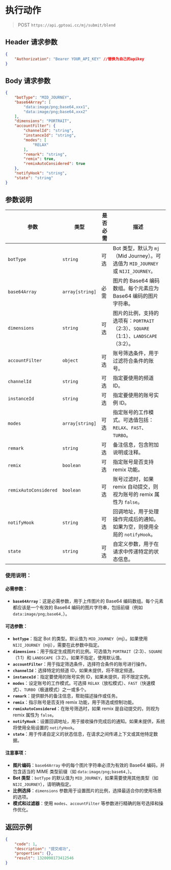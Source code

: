 # 执行动作
>POST `https://api.gptoai.cc/mj/submit/blend`

## Header 请求参数
```json
{
    "Authorization": "Bearer YOUR_API_KEY" //替换为自己的apikey
}
```
## Body 请求参数
```json
{
    "botType": "MID_JOURNEY",
    "base64Array": [
        "data:image/png;base64,xxx1",
        "data:image/png;base64,xxx2"
    ],
    "dimensions": "PORTRAIT",
    "accountFilter": {
        "channelId": "string",
        "instanceId": "string",
        "modes": [
            "RELAX"
        ],
        "remark": "string",
        "remix": true,
        "remixAutoConsidered": true
    },
    "notifyHook": "string",
    "state": "string"
}
```
## 参数说明

| 参数                   | 类型               | 是否必需 | 描述                                                                                                                                                   |
|------------------------|--------------------|----------|--------------------------------------------------------------------------------------------------------------------------------------------------------|
| `botType`              | `string`           | 可选     | Bot 类型，默认为 `mj`（Mid Journey）。可选值为 `MID_JOURNEY` 或 `NIJI_JOURNEY`。                                                                         |`MID_JOURNEY`                                                                                                                                          |
| `base64Array`          | `array[string]`    | 必需     | 图片的 Base64 编码数组。每个元素应为 Base64 编码的图片字符串。                                                                                           |
| `dimensions`           | `string`           | 可选     | 图片的比例，支持的选项有：`PORTRAIT`（2:3）、`SQUARE`（1:1）、`LANDSCAPE`（3:2）。                                                                       |
| `accountFilter`        | `object`           | 可选     | 账号筛选条件，用于过滤符合条件的账号。                                                                                                                 |
| `channelId`            | `string`           | 可选     | 指定要使用的频道 ID。                                                                                                                                    |
| `instanceId`           | `string`           | 可选     | 指定要使用的账号实例 ID。                                                                                                                               |
| `modes`                | `array[string]`    | 可选     | 指定账号的工作模式。可选值包括：`RELAX`、`FAST`、`TURBO`。                                                                                              |
| `remark`               | `string`           | 可选     | 备注信息，包含附加说明或注释。                                                                                                                         |
| `remix`                | `boolean`          | 可选     | 指定账号是否支持 remix 功能。                                                                                                                           |
| `remixAutoConsidered`  | `boolean`          | 可选     | 账号过滤时，如果 remix 自动提交，则视为账号的 remix 属性为 `false`。                                                                                     |
| `notifyHook`           | `string`           | 可选     | 回调地址，用于处理操作完成后的通知。如果为空，则使用全局的 `notifyHook`。                                                                                |
| `state`                | `string`           | 可选     | 自定义参数，用于在请求中传递特定的状态信息。                                                                                                             |

### 使用说明：

#### 必需参数：

- **`base64Array`**：这是必需参数，用于上传图片的 Base64 编码数组。每个元素都应该是一个有效的 Base64 编码的图片字符串，包括前缀（例如 `data:image/png;base64,`）。

#### 可选参数：

- **`botType`**：指定 Bot 的类型。默认值为 `MID_JOURNEY`（mj）。如果使用 `NIJI_JOURNEY`（niji），需要在此参数中指定。
- **`dimensions`**：用于指定生成图片的比例。可选值为 `PORTRAIT`（2:3）、`SQUARE`（1:1）和 `LANDSCAPE`（3:2）。如果不指定，使用默认值。
- **`accountFilter`**：用于指定筛选条件，选择符合条件的账号进行操作。
- **`channelId`**：选择特定的频道 ID，如果未提供，将不限定频道。
- **`instanceId`**：指定要使用的账号实例 ID，如果未提供，将不限定实例。
- **`modes`**：设定账号的工作模式。可选择 `RELAX`（放松模式）、`FAST`（快速模式）、`TURBO`（极速模式）之一或多个。
- **`remark`**：提供额外的备注信息，帮助描述操作或任务。
- **`remix`**：指示账号是否支持 remix 功能，用于筛选或控制功能。
- **`remixAutoConsidered`**：在账号筛选时，如果 remix 是自动提交的，则视为 remix 属性为 `false`。
- **`notifyHook`**：设置回调地址，用于接收操作完成后的通知。如果未提供，系统将使用全局设置的 `notifyHook`。
- **`state`**：用于传递自定义的状态信息，在请求之间传递上下文或其他特定数据。

#### 注意事项：

- **图片编码**：`base64Array` 中的每个图片字符串必须为有效的 Base64 编码，并包含适当的 MIME 类型前缀（如 `data:image/png;base64,`）。
- **Bot 类型**：`botType` 的默认值为 `MID_JOURNEY`，如果需要使用其他类型（如 `NIJI_JOURNEY`），请明确指定。
- **比例选择**：`dimensions` 参数用于设置图片的比例，选择最适合你的使用场景的选项。
- **模式和过滤器**：使用 `modes`、`accountFilter` 等参数进行精确的账号选择和操作优化。

## 返回示例
```json
{
    "code": 1,
    "description": "提交成功",
    "properties": {},
    "result": 1320098173412546
}
```